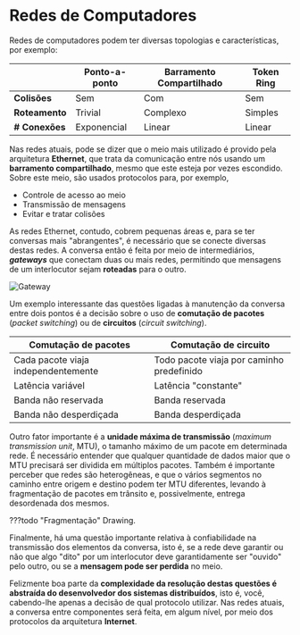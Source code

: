 # Redes de Computadores

Redes de computadores podem ter diversas topologias e características, por exemplo:

|                     | Ponto-a-ponto  | Barramento Compartilhado | Token Ring |
|---------------------|----------------|--------------------------|------------|
| **Colisões**        | Sem            | Com                      | Sem        |
| **Roteamento**      | Trivial        | Complexo                 | Simples    |
| **# Conexões**      | Exponencial    | Linear                   | Linear     |

Nas redes atuais, pode se dizer que o meio mais utilizado é provido pela arquitetura **Ethernet**, que trata da comunicação entre nós usando um **barramento compartilhado**, mesmo que este esteja por vezes escondido.
Sobre este meio, são usados protocolos para, por exemplo,

* Controle de acesso ao meio 
* Transmissão de mensagens
* Evitar e tratar colisões

As redes Ethernet, contudo, cobrem pequenas áreas e, para se ter conversas mais "abrangentes", é necessário que se conecte diversas destas redes.
A conversa então é feita por meio de intermediários, ***gateways*** que conectam duas ou mais redes, permitindo que mensagens de um interlocutor sejam **roteadas** para o outro.

![Gateway](../../drawings/gateway.drawio)

Um exemplo interessante das questões ligadas à manutenção da conversa entre dois pontos é a decisão sobre o uso de **comutação de pacotes** (*packet switching*) ou de **circuitos** (*circuit switching*).

| Comutação de pacotes | Comutação de circuito |
|-|-|
| Cada pacote viaja independentemente | Todo pacote viaja por caminho predefinido|
| Latência variável | Latência "constante"|
| Banda não reservada | Banda reservada |
| Banda não desperdiçada | Banda desperdiçada |

Outro fator importante é a **unidade máxima de transmissão** (*maximum transmission unit*, MTU), o tamanho máximo de um pacote em determinada rede. 
É necessário entender que qualquer quantidade de dados maior que o MTU precisará ser dividida em múltiplos pacotes. 
Também é importante perceber que redes são heterogêneas, e que o vários segmentos no caminho entre origem e destino podem ter MTU diferentes, levando à fragmentação de pacotes em trânsito e, possivelmente, entrega desordenada dos mesmos.

???todo "Fragmentação"
    Drawing.


Finalmente, há uma questão importante relativa à confiabilidade na transmissão dos elementos da conversa, isto é, se a rede deve garantir ou não que algo "dito" por um interlocutor deve garantidamente ser "ouvido" pelo outro, ou se a **mensagem pode ser perdida** no meio.

Felizmente boa parte da **complexidade da resolução destas questões é abstraída do desenvolvedor dos sistemas distribuídos**, isto é, você, cabendo-lhe apenas a decisão de qual protocolo utilizar.
Nas redes atuais, a conversa entre componentes será feita, em algum nível, por meio dos protocolos da arquitetura **Internet**.
